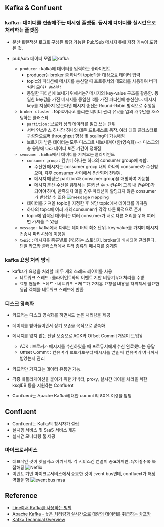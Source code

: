 ## Kafka & Confluent

### kafka : 데이터를 전송해주는 메시징 플랫폼. 동시에 데이터를 실시간으로 처리하는 플랫폼

- 분산 트랜잭션 로그로 구성된 확장 가능한 Pub/Sub 메시지 큐에 저장 기능이 포함된 것.

- pub/sub 데이터 모델
  ![kafka](https://baek.dev/assets/images/post/2020/2020_020_005.jpg)

  - `producer` : kafka에 데이터를 입력하는 클라이언트
    - producer는 broker 중 하나의 topic만을 대상으로 데이터 입력
    - topic의 파티션에 메시지를 송신할 때 프로듀서의 메모리를 사용하여 버퍼처럼 모아서 송신함
    - 동일한 파티션에 보내기 위해서는? 메시지의 key-value 구조를 활용함. 동일한 key값을 가진 메시지를 동일한 id를 가진 파티션에 송신한다. 메시지 key를 지정하지 않는다면 메시지 송신은 Round-Robin 방식으로 수행됨
  - `broker cluster` : topic이라고 불리는 데이터 관리 유닛을 임의 개수만큼 호스팅하는 클러스터
    - `partition` : 브로커 상의 데이터를 읽고 쓰는 단위
    - 서버 인스턴스 하나당 하나의 데몬 프로세스로 동작. 여러 대의 클러스터로 구성함으로써 throughput 향상 및 scaling이 가능해짐
    - 브로커가 받은 데이터는 모두 디스크로 내보내져야 함(영속화) -> 디스크의 총 용량에 따라 데이터 보존 기간이 정해짐
  - `consumer` : kafka에서 데이터를 가져오는 클라이언트
    - `consumer group` : 컨슈머 하나는 하나의 consumer group에 속함.
      - 수신한 메시지는 consumer group 내의 하나의 consumer가 수신받으며, 이후 consumer 사이에서 분산되어 전달됨.
      - 메시지 매핑은 partition과 consumer group을 매핑하여 가능함.
      - 메시지 분산 수신을 위해서는 (파티션 수 > 컨슈머 그룹 내 컨슈머)가 되어야 하며, 만족되지 않을 경우 파티션이 할당되지 않은 consumer가 발생할 수 있음
        ![message mapping](https://baek.dev/assets/images/post/2020/2020_020_017.jpg)
    - 데이터를 가져올 topic을 지정한 후 해당 topic에서 데이터를 가져옴
    - 하나의 topic에 여러 개의 consumer가 각각 다른 목적으로 존재
    - topic에 입력된 데이터는 여러 consumer가 서로 다른 처리를 위해 여러 번 가져올 수 있음
  - `message` : kafka에서 다루는 데이터의 최소 단위. key-value를 가지며 메시지 전송시 파티셔닝에 이용됨
  - `topic` : 메시지를 종류별로 관리하는 스토리지. broker에 배치되어 관리된다. 단일 카프카 클러스터에서 여러 종류의 메시지를 중계함

### kafka 요청 처리 방식

- kafka가 요청을 처리할 때 두 개의 스레드 레이어를 사용
  - 네트워크 스레드 : 클라이언트와의 이벤트 기반 비동기 I/O 처리를 수행
  - 요청 핸들러 스레드 : 네트워크 스레드가 가져온 요청을 내용을 처리해서 필요한 응답 객체를 네트워크 스레드에 반환

### 디스크 영속화

- 카프카는 디스크 영속화를 하면서도 높은 처리량을 제공
- 데이터를 받아들이면서 장기 보존을 목적으로 영속화
- 메시지를 잃지 않는 전달 보증으로 ACK와 Offset Commit 개념이 도입됨

  - ACK : 브로커가 메시지를 수신하였을 때 프로듀서에게 수신 완료했다는 응답
  - Offset Commit : 컨슈머가 브로커로부터 메시지를 받을 때 컨슈머가 어디까지 받았는지 관리

- 카프카만 가지고는 데이터 유통만 가능.
- 각종 애플리케이션을 붙이기 위한 커넥터, proxy, 실시간 테이블 처리을 위한 ksqlDB 등을 지원하는 Confluent
- Confluent는 Apache Kafka에 대한 commit의 80% 이상을 담당

## Confluent

- Confluent는 Kafka의 창시자가 설립
- 설치형 서비스 및 SaaS 서비스 제공
- 실시간 모니터링 툴 제공

### 마이크로서비스

- 대표적인 것이 넷플릭스 아키텍처: 각 서비스간 연결이 중요하지만, 많아질수록 복잡해짐
  ![Neflix](https://gblobscdn.gitbook.com/assets%2F-LcsheX9TIMwoBSNygvE%2F-LjpfQhvrhmEPWA-DTYW%2F-LjphIHMTTcPNLMu9jwf%2F%E1%84%89%E1%85%B3%E1%84%8F%E1%85%B3%E1%84%85%E1%85%B5%E1%86%AB%E1%84%89%E1%85%A3%E1%86%BA%202019-07-15%20%E1%84%8B%E1%85%A9%E1%84%92%E1%85%AE%209.56.51.png?alt=media&token=94a25c1c-8bc1-407a-97c6-8bfdd5edb4e4)
- 이벤트 기반 마이크로서비스에서 중요한 것이 event bus인데, confluent가 해당 역할을 함
  ![event bus msa](https://docs.microsoft.com/ko-kr/dotnet/architecture/microservices/multi-container-microservice-net-applications/media/integration-event-based-microservice-communications/event-driven-communication.png)

## Reference

- [Line에서 Kafka를 사용하는 방법](https://engineering.linecorp.com/ko/blog/how-to-use-kafka-in-line-1/)
- [Apache Kafka - 높은 처리량과 실시간으로 대량의 데이터를 취급하는 카프카](https://baek.dev/post/20/)
- [Kafka Technical Overview](https://www.linkedin.com/pulse/kafka-technical-overview-sylvester-daniel/)
